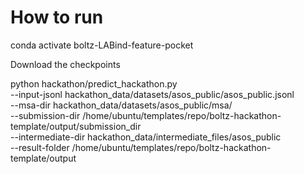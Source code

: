 # How to run

conda activate boltz-LABind-feature-pocket


Download the checkpoints

python hackathon/predict_hackathon.py \
    --input-jsonl hackathon_data/datasets/asos_public/asos_public.jsonl \
    --msa-dir hackathon_data/datasets/asos_public/msa/ \
    --submission-dir /home/ubuntu/templates/repo/boltz-hackathon-template/output/submission_dir \
    --intermediate-dir hackathon_data/intermediate_files/asos_public \
    --result-folder /home/ubuntu/templates/repo/boltz-hackathon-template/output
